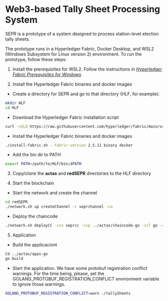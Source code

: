 # Web3-based Tally Sheet Processing System
SEPR is a prototype of a system designed to process station-level election tally sheets.

The prototype runs in a Hyperledger Fabric, Docker Desktop, and WSL2 (Windows Subsystem for Linux version 2) environment. To run the prototype, follow these steps:

1. Install the prerequisites for WSL2.
Follow the instructions in [*Hyperledger Fabric Prerequisites for Windows*](https://hyperledger-fabric.readthedocs.io/en/latest/prereqs.html#windows)

2. Install the Hyperledger Fabric binaries and docker images

- Create a directory for SEPR and go to that directory (HLF, for example):
```bash
mkdir HLF
cd HLF
```

- Download the Hyperledger Fabric installation script
```bash
curl -sSLO https://raw.githubusercontent.com/hyperledger/fabric/main/scripts/install-fabric.sh && chmod +x install-fabric.sh
```

- Install the Hyperledger Fabric binaries and docker images
```bash
./install-fabric.sh --fabric-version 2.5.11 binary docker
```

- Add the bin dir to PATH
```bash
export PATH=/path/to/HLF/bin;$PATH
```

3. Copy/clone the **actas** and **redSEPR** directories to the HLF directory


4. Start the blockchain

- Start the network and create the channel

```bash
cd redSEPR
./network.sh up createChannel -c seprchannel -ca
```

- Deploy  the chaincode
```bash
./network.sh deployCC -ccn seprcc -ccp ../actas/chaincode-go -ccl go -c seprchannel
```

5. Application

- Build the applicaciont
```bash
Cd ../actas/apps-go
go build
```

- Start the application. We have some protobuf registration conflict warnings. For the time being, please, set the GOLANG_PROTOBUF_REGISTRATION_CONFLICT environment variable to ignore those warnings.
```bash
GOLANG_PROTOBUF_REGISTRATION_CONFLICT=warn ./tallySheets
```
